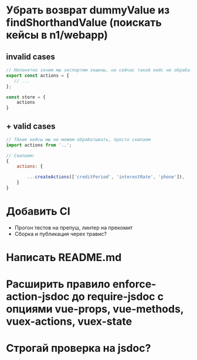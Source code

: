 # Убрать возврат dummyValue из findShorthandValue (поискать кейсы в n1/webapp)
## invalid cases
```js
// Непонятно зачем мы экспортим экшены, но сейчас такой кейс не обрабатывается
export const actions = {
   // ...
};

const store = {
    actions
}
```


## + valid cases
```js
// ТАкие кейсы мы не можем обрабатывать, просто скипаем
import actions from '..';
```
```js
// Скипаем:
{
    actions: {

        ...createActions(['creditPeriod', 'interestRate', 'phone']),
    }
}
```

# Добавить CI
* Прогон тестов на препуш, линтер на прекомит
* Сборка и публикация черех травис?

# Написать README.md
# Расширить правило enforce-action-jsdoc до require-jsdoc с опциями vue-props, vue-methods, vuex-actions, vuex-state
# Строгай проверка на jsdoc?
